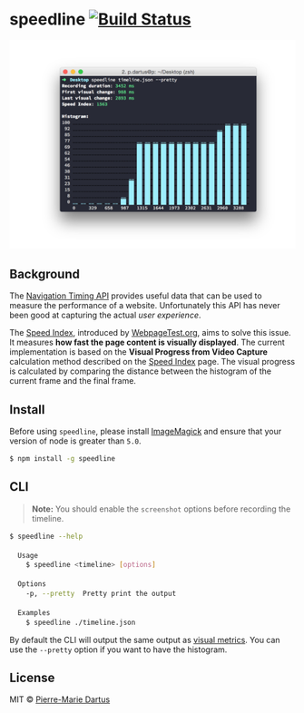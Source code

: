 # speedline [![Build Status](https://travis-ci.org/pmdartus/speedline.svg?branch=master)](https://travis-ci.org/pmdartus/speedline)

![speedline screenshot](/screenshot.png?raw=true)

## Background

The [Navigation Timing API](https://developer.mozilla.org/en-US/docs/Web/API/Navigation_timing_API) provides useful data that can be used to measure the performance of a website. Unfortunately this API has never been good at capturing the actual *user experience*.

The [Speed Index](https://sites.google.com/a/webpagetest.org/docs/using-webpagetest/metrics/speed-index), introduced by [WebpageTest.org](http://www.webpagetest.org/), aims to solve this issue. It measures **how fast the page content is visually displayed**. The current implementation is based on the **Visual Progress from Video Capture** calculation method described on the [Speed Index](https://sites.google.com/a/webpagetest.org/docs/using-webpagetest/metrics/speed-index) page. The visual progress is calculated by comparing the distance between the histogram of the current frame and the final frame.

## Install
Before using `speedline`, please install [ImageMagick](http://www.imagemagick.org/script/index.php) and ensure that your version of node is greater than `5.0`.

```bash
$ npm install -g speedline
```

## CLI

> **Note:** You should enable the `screenshot` options before recording the timeline.

```bash
$ speedline --help

  Usage
    $ speedline <timeline> [options]

  Options
    -p, --pretty  Pretty print the output

  Examples
    $ speedline ./timeline.json
```

By default the CLI will output the same output as [visual metrics](https://github.com/WPO-Foundation/visualmetrics). You can use the `--pretty` option if you want to have the histogram.

## License

MIT © [Pierre-Marie Dartus](https://github.com/pmdartus)
